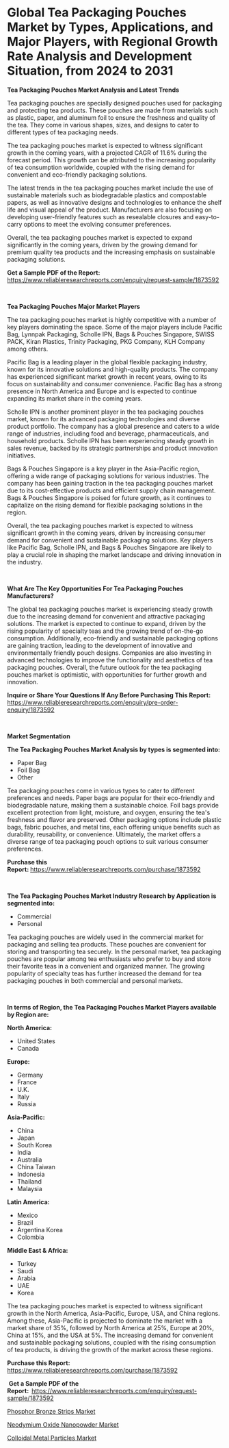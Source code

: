 <p><h1>Global Tea Packaging Pouches Market by Types, Applications, and Major Players, with Regional Growth Rate Analysis and Development Situation, from 2024 to 2031</h1></p><p><strong>Tea Packaging Pouches Market Analysis and Latest Trends</strong></p>
<p><p>Tea packaging pouches are specially designed pouches used for packaging and protecting tea products. These pouches are made from materials such as plastic, paper, and aluminum foil to ensure the freshness and quality of the tea. They come in various shapes, sizes, and designs to cater to different types of tea packaging needs.</p><p>The tea packaging pouches market is expected to witness significant growth in the coming years, with a projected CAGR of 11.6% during the forecast period. This growth can be attributed to the increasing popularity of tea consumption worldwide, coupled with the rising demand for convenient and eco-friendly packaging solutions. </p><p>The latest trends in the tea packaging pouches market include the use of sustainable materials such as biodegradable plastics and compostable papers, as well as innovative designs and technologies to enhance the shelf life and visual appeal of the product. Manufacturers are also focusing on developing user-friendly features such as resealable closures and easy-to-carry options to meet the evolving consumer preferences.</p><p>Overall, the tea packaging pouches market is expected to expand significantly in the coming years, driven by the growing demand for premium quality tea products and the increasing emphasis on sustainable packaging solutions.</p></p>
<p><strong>Get a Sample PDF of the Report:&nbsp;</strong> <a href="https://www.reliableresearchreports.com/enquiry/request-sample/1873592">https://www.reliableresearchreports.com/enquiry/request-sample/1873592</a></p>
<p>&nbsp;</p>
<p><strong>Tea Packaging Pouches Major Market Players</strong></p>
<p><p>The tea packaging pouches market is highly competitive with a number of key players dominating the space. Some of the major players include Pacific Bag, Lynnpak Packaging, Scholle IPN, Bags & Pouches Singapore, SWISS PACK, Kiran Plastics, Trinity Packaging, PKG Company, KLH Company among others.</p><p>Pacific Bag is a leading player in the global flexible packaging industry, known for its innovative solutions and high-quality products. The company has experienced significant market growth in recent years, owing to its focus on sustainability and consumer convenience. Pacific Bag has a strong presence in North America and Europe and is expected to continue expanding its market share in the coming years.</p><p>Scholle IPN is another prominent player in the tea packaging pouches market, known for its advanced packaging technologies and diverse product portfolio. The company has a global presence and caters to a wide range of industries, including food and beverage, pharmaceuticals, and household products. Scholle IPN has been experiencing steady growth in sales revenue, backed by its strategic partnerships and product innovation initiatives.</p><p>Bags & Pouches Singapore is a key player in the Asia-Pacific region, offering a wide range of packaging solutions for various industries. The company has been gaining traction in the tea packaging pouches market due to its cost-effective products and efficient supply chain management. Bags & Pouches Singapore is poised for future growth, as it continues to capitalize on the rising demand for flexible packaging solutions in the region.</p><p>Overall, the tea packaging pouches market is expected to witness significant growth in the coming years, driven by increasing consumer demand for convenient and sustainable packaging solutions. Key players like Pacific Bag, Scholle IPN, and Bags & Pouches Singapore are likely to play a crucial role in shaping the market landscape and driving innovation in the industry.</p></p>
<p>&nbsp;</p>
<p><strong>What Are The Key Opportunities For Tea Packaging Pouches Manufacturers?</strong></p>
<p><p>The global tea packaging pouches market is experiencing steady growth due to the increasing demand for convenient and attractive packaging solutions. The market is expected to continue to expand, driven by the rising popularity of specialty teas and the growing trend of on-the-go consumption. Additionally, eco-friendly and sustainable packaging options are gaining traction, leading to the development of innovative and environmentally friendly pouch designs. Companies are also investing in advanced technologies to improve the functionality and aesthetics of tea packaging pouches. Overall, the future outlook for the tea packaging pouches market is optimistic, with opportunities for further growth and innovation.</p></p>
<p><strong>Inquire or Share Your Questions If Any Before Purchasing This Report:</strong> <a href="https://www.reliableresearchreports.com/enquiry/pre-order-enquiry/1873592">https://www.reliableresearchreports.com/enquiry/pre-order-enquiry/1873592</a></p>
<p>&nbsp;</p>
<p><strong>Market Segmentation</strong></p>
<p><strong>The Tea Packaging Pouches Market Analysis by types is segmented into:</strong></p>
<p><ul><li>Paper Bag</li><li>Foil Bag</li><li>Other</li></ul></p>
<p><p>Tea packaging pouches come in various types to cater to different preferences and needs. Paper bags are popular for their eco-friendly and biodegradable nature, making them a sustainable choice. Foil bags provide excellent protection from light, moisture, and oxygen, ensuring the tea's freshness and flavor are preserved. Other packaging options include plastic bags, fabric pouches, and metal tins, each offering unique benefits such as durability, reusability, or convenience. Ultimately, the market offers a diverse range of tea packaging pouch options to suit various consumer preferences.</p></p>
<p><strong>Purchase this Report:&nbsp;</strong><a href="https://www.reliableresearchreports.com/purchase/1873592">https://www.reliableresearchreports.com/purchase/1873592</a></p>
<p>&nbsp;</p>
<p><strong>The Tea Packaging Pouches Market Industry Research by Application is segmented into:</strong></p>
<p><ul><li>Commercial</li><li>Personal</li></ul></p>
<p><p>Tea packaging pouches are widely used in the commercial market for packaging and selling tea products. These pouches are convenient for storing and transporting tea securely. In the personal market, tea packaging pouches are popular among tea enthusiasts who prefer to buy and store their favorite teas in a convenient and organized manner. The growing popularity of specialty teas has further increased the demand for tea packaging pouches in both commercial and personal markets.</p></p>
<p>&nbsp;</p>
<p><strong>In terms of Region, the Tea Packaging Pouches Market Players available by Region are:</strong></p>
<p>
    <p> <strong> North America: </strong>
        <ul>
            <li>United States</li>
            <li>Canada</li>
        </ul>
        </p> 
    <p> <strong> Europe: </strong>
        <ul>
            <li>Germany</li>
            <li>France</li>
            <li>U.K.</li>
            <li>Italy</li>
            <li>Russia</li>
        </ul>
        </p> 
    <p> <strong> Asia-Pacific: </strong>
        <ul>
            <li>China</li>
            <li>Japan</li>
            <li>South Korea</li>
            <li>India</li>
            <li>Australia</li>
            <li>China Taiwan</li>
            <li>Indonesia</li>
            <li>Thailand</li>
            <li>Malaysia</li>
        </ul>
        </p> 
    <p> <strong> Latin America: </strong>
        <ul>
            <li>Mexico</li>
            <li>Brazil</li>
            <li>Argentina Korea</li>
            <li>Colombia</li>
        </ul>
        </p> 
    <p> <strong> Middle East & Africa: </strong>
        <ul>
            <li>Turkey</li>
            <li>Saudi</li>
            <li>Arabia</li>
            <li>UAE</li>
            <li>Korea</li>
        </ul>
    </p>
    </p>
<p><p>The tea packaging pouches market is expected to witness significant growth in the North America, Asia-Pacific, Europe, USA, and China regions. Among these, Asia-Pacific is projected to dominate the market with a market share of 35%, followed by North America at 25%, Europe at 20%, China at 15%, and the USA at 5%. The increasing demand for convenient and sustainable packaging solutions, coupled with the rising consumption of tea products, is driving the growth of the market across these regions.</p></p>
<p><strong>Purchase this Report: </strong><a href="https://www.reliableresearchreports.com/purchase/1873592">https://www.reliableresearchreports.com/purchase/1873592</a></p>
<p>&nbsp;<strong>Get a Sample PDF of the Report:&nbsp;&nbsp;</strong><a href="https://www.reliableresearchreports.com/enquiry/request-sample/1873592">https://www.reliableresearchreports.com/enquiry/request-sample/1873592</a></p>
<p><strong></strong></p>
<p><p><a href="https://github.com/shotows/Market-Research-Report-List-1/blob/main/phosphor-bronze-strips-market.md">Phosphor Bronze Strips Market</a></p><p><a href="https://github.com/beatblasta/Market-Research-Report-List-2/blob/main/neodymium-oxide-nanopowder-market.md">Neodymium Oxide Nanopowder Market</a></p><p><a href="https://github.com/angelajermaine/Market-Research-Report-List-2/blob/main/colloidal-metal-particles-market.md">Colloidal Metal Particles Market</a></p></p>